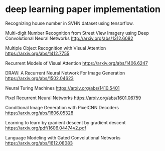 # deep learning paper implementation
Recognizing house number in SVHN dataset using tensorflow. 

Multi-digit Number Recognition from Street View Imagery using Deep Convolutional Neural Networks
http://arxiv.org/abs/1312.6082

Multiple Object Recognition with Visual Attention
https://arxiv.org/abs/1412.7755

Recurrent Models of Visual Attention
https://arxiv.org/abs/1406.6247

DRAW: A Recurrent Neural Network For Image Generation
https://arxiv.org/abs/1502.04623

Neural Turing Machines
https://arxiv.org/abs/1410.5401

Pixel Recurrent Neural Networks
https://arxiv.org/abs/1601.06759

Conditional Image Generation with PixelCNN Decoders
https://arxiv.org/abs/1606.05328

Learning to learn by gradient descent by gradient descent
https://arxiv.org/pdf/1606.04474v2.pdf

Language Modeling with Gated Convolutional Networks
https://arxiv.org/abs/1612.08083
